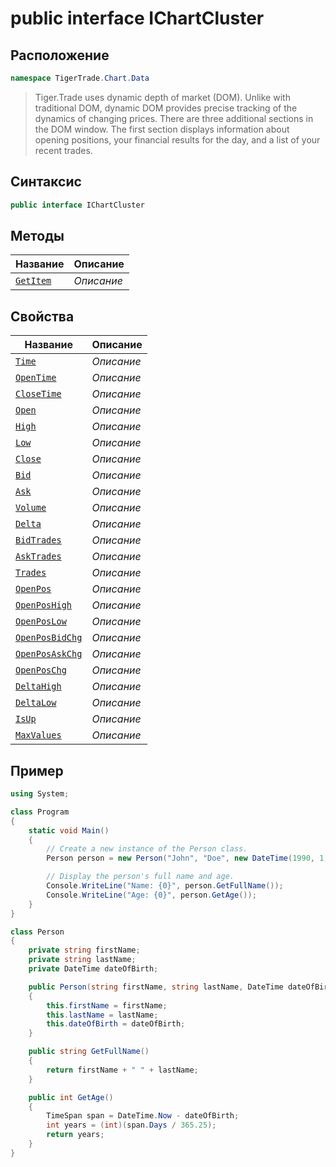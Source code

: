 
# public interface IChartCluster
## Расположение
```csharp
namespace TigerTrade.Chart.Data
```



> Tiger.Trade uses dynamic depth of market (DOM). Unlike with traditional DOM, dynamic DOM provides precise tracking of the dynamics of changing prices. There are three additional sections in the DOM window. The first section displays information about opening positions, your financial results for the day, and a list of your recent trades.

## Синтаксис
```csharp
public interface IChartCluster
```


## Методы
| Название | Описание |
| --- | --- |
| [`GetItem`](./IChartCluster.cs/metody/GetItem.md) | *Описание* |

## Свойства
| Название | Описание |
| --- | --- |
| [`Time`](./IChartCluster.cs/svoistva/Time.md) | *Описание* |
| [`OpenTime`](./IChartCluster.cs/svoistva/OpenTime.md) | *Описание* |
| [`CloseTime`](./IChartCluster.cs/svoistva/CloseTime.md) | *Описание* |
| [`Open`](./IChartCluster.cs/svoistva/Open.md) | *Описание* |
| [`High`](./IChartCluster.cs/svoistva/High.md) | *Описание* |
| [`Low`](./IChartCluster.cs/svoistva/Low.md) | *Описание* |
| [`Close`](./IChartCluster.cs/svoistva/Close.md) | *Описание* |
| [`Bid`](./IChartCluster.cs/svoistva/Bid.md) | *Описание* |
| [`Ask`](./IChartCluster.cs/svoistva/Ask.md) | *Описание* |
| [`Volume`](./IChartCluster.cs/svoistva/Volume.md) | *Описание* |
| [`Delta`](./IChartCluster.cs/svoistva/Delta.md) | *Описание* |
| [`BidTrades`](./IChartCluster.cs/svoistva/BidTrades.md) | *Описание* |
| [`AskTrades`](./IChartCluster.cs/svoistva/AskTrades.md) | *Описание* |
| [`Trades`](./IChartCluster.cs/svoistva/Trades.md) | *Описание* |
| [`OpenPos`](./IChartCluster.cs/svoistva/OpenPos.md) | *Описание* |
| [`OpenPosHigh`](./IChartCluster.cs/svoistva/OpenPosHigh.md) | *Описание* |
| [`OpenPosLow`](./IChartCluster.cs/svoistva/OpenPosLow.md) | *Описание* |
| [`OpenPosBidChg`](./IChartCluster.cs/svoistva/OpenPosBidChg.md) | *Описание* |
| [`OpenPosAskChg`](./IChartCluster.cs/svoistva/OpenPosAskChg.md) | *Описание* |
| [`OpenPosChg`](./IChartCluster.cs/svoistva/OpenPosChg.md) | *Описание* |
| [`DeltaHigh`](./IChartCluster.cs/svoistva/DeltaHigh.md) | *Описание* |
| [`DeltaLow`](./IChartCluster.cs/svoistva/DeltaLow.md) | *Описание* |
| [`IsUp`](./IChartCluster.cs/svoistva/IsUp.md) | *Описание* |
| [`MaxValues`](./IChartCluster.cs/svoistva/MaxValues.md) | *Описание* |


## Пример
```csharp
using System;

class Program
{
    static void Main()
    {
        // Create a new instance of the Person class.
        Person person = new Person("John", "Doe", new DateTime(1990, 1, 1));

        // Display the person's full name and age.
        Console.WriteLine("Name: {0}", person.GetFullName());
        Console.WriteLine("Age: {0}", person.GetAge());
    }
}

class Person
{
    private string firstName;
    private string lastName;
    private DateTime dateOfBirth;

    public Person(string firstName, string lastName, DateTime dateOfBirth)
    {
        this.firstName = firstName;
        this.lastName = lastName;
        this.dateOfBirth = dateOfBirth;
    }

    public string GetFullName()
    {
        return firstName + " " + lastName;
    }

    public int GetAge()
    {
        TimeSpan span = DateTime.Now - dateOfBirth;
        int years = (int)(span.Days / 365.25);
        return years;
    }
}
```

